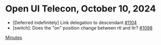Open UI Telecon, October 10, 2024
===================================
  * [Deferred indefinitely] Link delegation to descendant [#1104](https://github.com/openui/open-ui/issues/1104)
  * [switch]: Does the "on" position change between rtl and ltr? [#1098](https://github.com/openui/open-ui/issues/1098)

[Minutes](https://www.w3.org/2024/10/10-openui-minutes.html)
